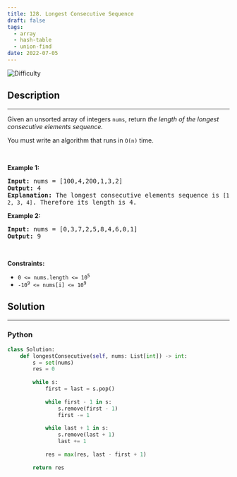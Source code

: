 ```yaml
---
title: 128. Longest Consecutive Sequence
draft: false
tags: 
  - array
  - hash-table
  - union-find
date: 2022-07-05
---
```


![Difficulty](https://img.shields.io/badge/Difficulty-Medium-blue.svg)

## Description

---
<p>Given an unsorted array of integers <code>nums</code>, return <em>the length of the longest consecutive elements sequence.</em></p>

<p>You must write an algorithm that runs in&nbsp;<code>O(n)</code>&nbsp;time.</p>

<p>&nbsp;</p>
<p><strong class="example">Example 1:</strong></p>

<pre>
<strong>Input:</strong> nums = [100,4,200,1,3,2]
<strong>Output:</strong> 4
<strong>Explanation:</strong> The longest consecutive elements sequence is <code>[1, 2, 3, 4]</code>. Therefore its length is 4.
</pre>

<p><strong class="example">Example 2:</strong></p>

<pre>
<strong>Input:</strong> nums = [0,3,7,2,5,8,4,6,0,1]
<strong>Output:</strong> 9
</pre>

<p>&nbsp;</p>
<p><strong>Constraints:</strong></p>

<ul>
	<li><code>0 &lt;= nums.length &lt;= 10<sup>5</sup></code></li>
	<li><code>-10<sup>9</sup> &lt;= nums[i] &lt;= 10<sup>9</sup></code></li>
</ul>


## Solution

---
### Python
``` py title='longest-consecutive-sequence'
class Solution:
    def longestConsecutive(self, nums: List[int]) -> int:
        s = set(nums)
        res = 0
        
        while s:
            first = last = s.pop()
            
            while first - 1 in s:
                s.remove(first - 1)
                first -= 1
            
            while last + 1 in s:
                s.remove(last + 1)
                last += 1
            
            res = max(res, last - first + 1)
        
        return res

```

